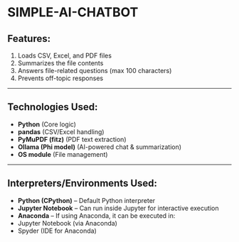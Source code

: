 # SIMPLE-AI-CHATBOT  

## Features:  
1. Loads CSV, Excel, and PDF files  
2. Summarizes the file contents  
3. Answers file-related questions (max 100 characters)  
4. Prevents off-topic responses  

---  

## Technologies Used:  

- **Python** (Core logic)  
- **pandas** (CSV/Excel handling)  
- **PyMuPDF (fitz)** (PDF text extraction)  
- **Ollama (Phi model)** (AI-powered chat & summarization)  
- **OS module** (File management)  

---  

## Interpreters/Environments Used:  

- **Python (CPython)** – Default Python interpreter  
- **Jupyter Notebook** – Can run inside Jupyter for interactive execution  
- **Anaconda** – If using Anaconda, it can be executed in:  
- Jupyter Notebook (via Anaconda)  
- Spyder (IDE for Anaconda)  
